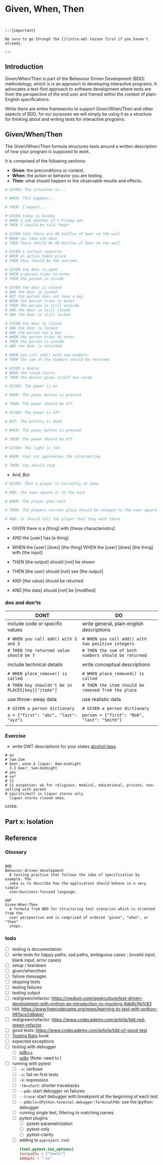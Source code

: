 Given, When, Then
=================

```{include} ../../toc.md
```

```{margin}

:::{important}

Be sure to go through the [](intro.md) lesson first if you haven't already.

:::

```

Introduction
------------

Given/When/Then is part of the Behaviour Driven Development (BDD) methodology,
which is is an approach to developing interactive programs. It advocates a
test-first approach to software development where tests are from the
perspective of the end user and framed within the context of plain-English
specifications.

While there are entire frameworks to support Given/When/Then and other aspects
of BDD, for our purposes we will simply be using it as a structure for thinking
about and writing tests for interactive programs.

Given/When/Then
---------------

The Given/When/Then formula structures tests around a written description of
how your program is supposed to work.

It is comprised of the following sections:

* **Given**: the preconditions or context.
* **When**: the action or behavior you are testing.
* **Then**: what should happen or the observable results and effects.


```python
# GIVEN: The situation is...

# WHEN: This happens...

# THEN: I expect...
```

```python
# GIVEN today is Sunday
# WHEN I ask whether it's Friday yet
# THEN I should be told "Nope"
```

```python
# GIVEN that there are 99 bottles of beer on the wall
# WHEN you take one down
# THEN there should be 98 bottles of beer on the wall
```

```python
# GIVEN a certain scenario
# WHEN an action takes place
# THEN this should be the outcome.
```

```python
# GIVEN the door is open
# WHEN a person tries to enter
# THEN the person is inside
```

```python
# GIVEN the door is closed
# AND the door is locked
# BUT the person does not have a key
# WHEN the person tries to enter
# THEN the person is still outside
# AND the door is still closed
# AND the door is still locked
```

```python
# GIVEN the door is closed
# AND the door is locked
# AND the person has a key
# WHEN the person tries to enter
# THEN the person is inside
# AND the door is unlocked
```



```python
# WHEN you call add() with two numbers
# THEN the sum of the numbers should be returned
```

```python
# GIVEN a dealer
# WHEN the round starts
# THEN the dealer gives itself two cards
```

```python
# GIVEN: The power is on

# WHEN: The power button is pressed

# THEN: The power should be off
```

```python
# GIVEN: The power is off

# BUT: The battery is dead

# WHEN: The power button is pressed

# THEN: The power should be off
```

```python
# GIVEN: The light is red

# WHEN: Your car approaches the intersection

# THEN: You should stop
```

* And, But

```python
# GIVEN: That a player is currently at home

# AND: the town square is to the east

# WHEN: The player goes east

# THEN: The players current place should be changed to the town square

# AND: it should tell the player that they went there
```

* GIVEN there is a [thing] with [these characteristics]
* AND the [user] has [a thing]

* WHEN the [user] [does] [the thing]
  WHEN the [user] [does] [the thing] with [the input]

* THEN [the output] should [not] be shown
* THEN [the user] should [not] see [the output]
* AND  [the value] should be returned
* AND [the data] should [not] be [modified]

### dos and don'ts

|                       DONT                          |                        DO                             |
|-----------------------------------------------------|-------------------------------------------------------|
| include code or specific values                     | write general, plain english descriptions             |
|                                                     |                                                       |
|   `# WHEN you call add() with 2 and 5`              |   `# WHEN you call add() with two positive integers`  |
|   `# THEN the returned value should be 7`           |   `# THEN the sum of both numbers should be returned` |
|                                                     |                                                       |
| include technical details                           | write conceptual descriptions                         |
|                                                     |                                                       |
|   `# WHEN place_remove() is called`                 |   `# WHEN place_removed() is called`                  |
|   `# THEN key shouldn't be in PLACES[key]["items"]` |   `# THEN the item should be removed from the place`  |
|                                                     |                                                       |
| use throw-away data                                 | use realistic data                                    |
|                                                     |                                                       |
|   `# GIVEN a person dictionary`                     |   `# GIVEN a person dictionary`                       |
|   `a = {"first": "abc", "last": "xyz"}`             |   `person = {"first": "Bob", "last": "Smith"}`        |
|                                                     |                                                       |

### Exercise

* write GWT descriptions for your states [alcohol laws][alcohol-laws].

[alcohol-laws]: https://en.wikipedia.org/wiki/List_of_alcohol_laws_of_the_United_States

```
# no
# 7am-2am
# beer, wine & liquor: 8am-midnight
  3.2 beer: 5am-midnight
# yes
# no*
# 21
# 21 excpetion: ok for religious, medical, educational, private, non-selling with parent
# spirits/malt in liquor stores only
  liquor stores closed xmas.

GIVEN:
```


Part x: Isolation
-----------------

Reference
---------

### Glossary

```{glossary} writing-tests

BDD
Behavior-driven development
  A testing practice that follows the idea of specification by example. The
  idea is to describe how the application should behave in a very simple
  user/business-focused language.

GWT
Given-When-Then
  A formula from BDD for structuring test scenarios which is oriented from the
  user perspective and is comprised of ordered "given", "when", or "then"
  steps.
```


### todo

- [ ] testing is documentation
- [ ] write tests for happy paths, sad paths, ambiguous cases ; (invalid input, blank input, error cases)
- [ ] setup / teardown
- [ ] given/when/then
- [ ] failure messages
- [ ] skipping tests
- [ ] testing failures
- [ ] testing output
- [ ] red/green/refactor: https://medium.com/geekculture/test-driven-development-with-python-an-introduction-to-mocking-8ab6c1fe1c83
- [ ] tdd: https://www.freecodecamp.org/news/learning-to-test-with-python-997ace2d8abe/
- [ ] red/green/refactor: https://www.codecademy.com/article/tdd-red-green-refactor
- [ ] good tests: https://www.codecademy.com/article/tdd-u1-good-test
- [ ] [Testing Rails](https://books.thoughtbot.com/assets/testing-rails.pdf) book
- [ ] expected exceptions
- [ ] testing with debugger
  - [ ] [pdb++](https://github.com/pdbpp/pdbpp)
  - [ ] [pdbr](https://pypi.org/project/pdbr/)
    (Note: need to )
- [ ] running with pytest
  - [ ] `-v`: verbose
  - [ ] `-x`: fail on first tests
  - [ ] `-k`: expression
  - [ ] `-tb=short`: shorter tracebacks
  - [ ] `--pdb`: start debugger on failures
  - [ ] `--trace`: start debugger with breakpoint at the beginning of each test
  - [ ] `--pdbcls=IPython.terminal.debugger:TerminalPdb`: use the ipython debugger
  - [ ] running single test, filtering to matching names
  - [ ] pytest plugins
    - [ ] pytest-parametrization
    - [ ] pytest-only
    - [ ] pytest-clarity
  - [ ] adding to `pyproject.toml`
    ```toml
    [tool.pytest.ini_options]
    testpaths = ["tests"]
    addopts = "-vx"
    ```
